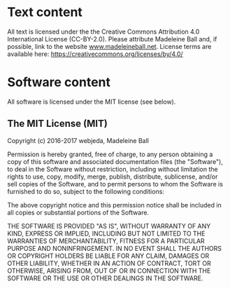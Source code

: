 # Text content

All text is licensed under the the Creative Commons Attribution 4.0 International License (CC-BY-2.0). Please attribute Madeleine Ball and, if possible, link to the website www.madeleineball.net. License terms are available here: https://creativecommons.org/licenses/by/4.0/

# Software content

All software is licensed under the MIT license (see below).

## The MIT License (MIT)
Copyright (c) 2016-2017 webjeda, Madeleine Ball

Permission is hereby granted, free of charge, to any person obtaining a copy of this software and associated documentation files (the "Software"), to deal in the Software without restriction, including without limitation the rights to use, copy, modify, merge, publish, distribute, sublicense, and/or sell copies of the Software, and to permit persons to whom the Software is furnished to do so, subject to the following conditions:

The above copyright notice and this permission notice shall be included in all copies or substantial portions of the Software.

THE SOFTWARE IS PROVIDED "AS IS", WITHOUT WARRANTY OF ANY KIND, EXPRESS OR IMPLIED, INCLUDING BUT NOT LIMITED TO THE WARRANTIES OF MERCHANTABILITY, FITNESS FOR A PARTICULAR PURPOSE AND NONINFRINGEMENT. IN NO EVENT SHALL THE AUTHORS OR COPYRIGHT HOLDERS BE LIABLE FOR ANY CLAIM, DAMAGES OR OTHER LIABILITY, WHETHER IN AN ACTION OF CONTRACT, TORT OR OTHERWISE, ARISING FROM, OUT OF OR IN CONNECTION WITH THE SOFTWARE OR THE USE OR OTHER DEALINGS IN THE SOFTWARE.
